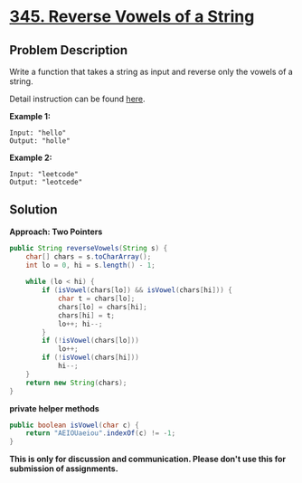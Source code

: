 # [345. Reverse Vowels of a String][title]

## Problem Description

Write a function that takes a string as input and reverse only the vowels of a string.

Detail instruction can be found [here][title].

**Example 1:**

```
Input: "hello"
Output: "holle"
```

**Example 2:**

```
Input: "leetcode"
Output: "leotcede"
```

## Solution

**Approach: Two Pointers**

```java
public String reverseVowels(String s) {
    char[] chars = s.toCharArray();
    int lo = 0, hi = s.length() - 1;
    
    while (lo < hi) {
        if (isVowel(chars[lo]) && isVowel(chars[hi])) {
            char t = chars[lo];
            chars[lo] = chars[hi];
            chars[hi] = t;
            lo++; hi--;
        }
        if (!isVowel(chars[lo]))
            lo++;
        if (!isVowel(chars[hi]))
            hi--;
    }
    return new String(chars);
}
```

**private helper methods**

```java
public boolean isVowel(char c) {
    return "AEIOUaeiou".indexOf(c) != -1;
}
```

**This is only for discussion and communication. Please don't use this for submission of assignments.**

[title]: https://leetcode.com/problems/reverse-vowels-of-a-string/